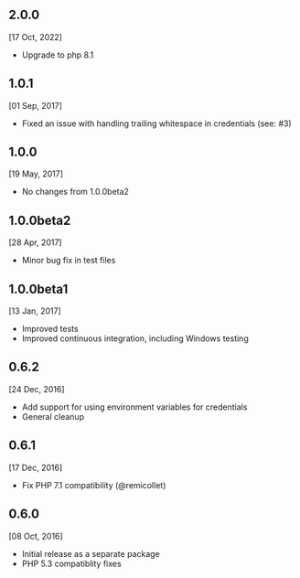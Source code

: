 2.0.0
---
[17 Oct, 2022]
* Upgrade to php 8.1

1.0.1
---
[01 Sep, 2017]
* Fixed an issue with handling trailing whitespace in credentials (see: #3)

1.0.0
---
[19 May, 2017]
* No changes from 1.0.0beta2

1.0.0beta2
---
[28 Apr, 2017]
* Minor bug fix in test files

1.0.0beta1
---
[13 Jan, 2017]
* Improved tests
* Improved continuous integration, including Windows testing

0.6.2
---
[24 Dec, 2016]
* Add support for using environment variables for credentials 
* General cleanup

0.6.1
---
[17 Dec, 2016]
* Fix PHP 7.1 compatibility (@remicollet)

0.6.0
---
[08 Oct, 2016]
* Initial release as a separate package
* PHP 5.3 compatiblity fixes
